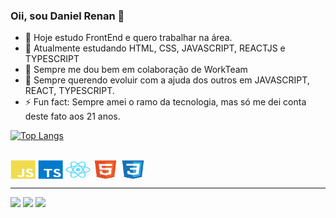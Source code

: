 ### Oii, sou Daniel Renan 👋


- 🔭 Hoje estudo FrontEnd e quero trabalhar na área.
- 🌱 Atualmente estudando HTML, CSS, JAVASCRIPT, REACTJS e TYPESCRIPT
- 👯 Sempre me dou bem em colaboração de WorkTeam
- 🤔 Sempre querendo evoluir com a ajuda dos outros em JAVASCRIPT, REACT, TYPESCRIPT.
- ⚡ Fun fact: Sempre amei o ramo da tecnologia, mas só me dei conta deste fato aos 21 anos.

[![Top Langs](https://github-readme-stats.vercel.app/api/top-langs/?username=danielcxy&layout=compact)](https://github.com/danielcxy/github-readme-stats)


<div style="display: inline_block"><br>
  <img align="center" alt="Daniel-Js" height="30" width="40" src="https://raw.githubusercontent.com/devicons/devicon/master/icons/javascript/javascript-plain.svg">
  <img align="center" alt="Daniel-Ts" height="30" width="40" src="https://raw.githubusercontent.com/devicons/devicon/master/icons/typescript/typescript-plain.svg">
  <img align="center" alt="Daniel-React" height="30" width="40" src="https://raw.githubusercontent.com/devicons/devicon/master/icons/react/react-original.svg">
  <img align="center" alt="Daniel-HTML" height="30" width="40" src="https://raw.githubusercontent.com/devicons/devicon/master/icons/html5/html5-original.svg">
  <img align="center" alt="Daniel-CSS" height="30" width="40" src="https://raw.githubusercontent.com/devicons/devicon/master/icons/css3/css3-original.svg">

----------------------------------------------------------------------------------------------------------------------------

<div> 
  <a href="https://instagram.com/rafaballerini" target="_blank"><img src="https://img.shields.io/badge/-Instagram-%23E4405F?style=for-the-badge&logo=instagram&logoColor=white" target="_blank"></a>
 	<a href = "mailto:danielrenanpaiva@gmail.com"><img src="https://img.shields.io/badge/-Gmail-%23333?style=for-the-badge&logo=gmail&logoColor=white" target="_blank"></a>
  <a href="https://www.linkedin.com/in/rafaella-ballerini-45875016a" target="_blank"><img src="https://img.shields.io/badge/-LinkedIn-%230077B5?style=for-the-badge&logo=linkedin&logoColor=white" target="_blank"></a> 
</div>
  
